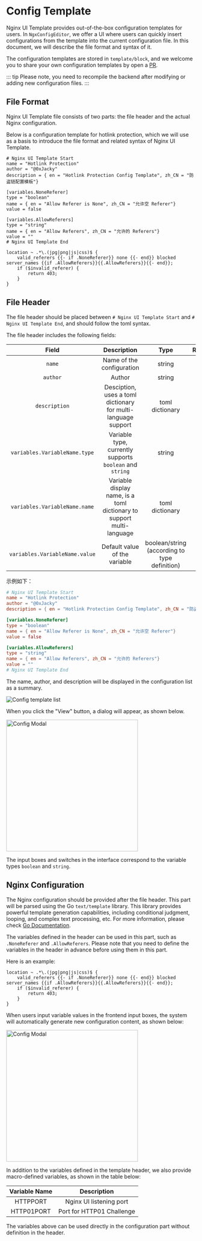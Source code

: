 # Config Template

Nginx UI Template provides out-of-the-box configuration templates for users. In `NgxConfigEditor`, we offer a UI where users can quickly insert configurations from the template into the current configuration file.
In this document, we will describe the file format and syntax of it.

The configuration templates are stored in `template/block`, and we welcome you to share your own configuration templates by open a [PR](https://github.com/0xJacky/nginx-ui/pulls).

::: tip
Please note, you need to recompile the backend after modifying or adding new configuration files.
:::

## File Format

Nginx UI Template file consists of two parts: the file header and the actual Nginx configuration.

Below is a configuration template for hotlink protection, which we will use as a basis to introduce the file format and related syntax of Nginx UI Template.

```nginx configuration
# Nginx UI Template Start
name = "Hotlink Protection"
author = "@0xJacky"
description = { en = "Hotlink Protection Config Template", zh_CN = "防盗链配置模板"}

[variables.NoneReferer]
type = "boolean"
name = { en = "Allow Referer is None", zh_CN = "允许空 Referer"}
value = false

[variables.AllowReferers]
type = "string"
name = { en = "Allow Referers", zh_CN = "允许的 Referers"}
value = ""
# Nginx UI Template End

location ~ .*\.(jpg|png|js|css)$ {
    valid_referers {{- if .NoneReferer}} none {{- end}} blocked server_names {{if .AllowReferers}}{{.AllowReferers}}{{- end}};
    if ($invalid_referer) {
        return 403;
    }
}
```

## File Header

The file header should be placed between `# Nginx UI Template Start` and `# Nginx UI Template End`, and should follow the toml syntax.

The file header includes the following fields:

|             Field              |                              Description                              |                     Type                      | Required |
|:------------------------------:|:---------------------------------------------------------------------:|:---------------------------------------------:|:--------:|
|             `name`             |                       Name of the configuration                       |                    string                     |   Yes    |
|            `author`            |                                Author                                 |                    string                     |   Yes    |
|         `description`          |     Desciption, uses a toml dictionary for multi-language support     |                toml dictionary                |   Yes    |
| `variables.VariableName.type`  |       Variable type, currently supports `boolean` and `string`        |                    string                     |    No    |
| `variables.VariableName.name`  | Variable display name, is a toml dictionary to support multi-language |                toml dictionary                |    No    |
| `variables.VariableName.value` |                     Default value of the variable                     | boolean/string (according to type definition) |    No    |

示例如下：

```toml
# Nginx UI Template Start
name = "Hotlink Protection"
author = "@0xJacky"
description = { en = "Hotlink Protection Config Template", zh_CN = "防盗链配置模板"}

[variables.NoneReferer]
type = "boolean"
name = { en = "Allow Referer is None", zh_CN = "允许空 Referer"}
value = false

[variables.AllowReferers]
type = "string"
name = { en = "Allow Referers", zh_CN = "允许的 Referers"}
value = ""
# Nginx UI Template End
```

The name, author, and description will be displayed in the configuration list as a summary.

![Config template list](/assets/nginx-ui-template/en/config-template-list.png)

When you click the "View" button, a dialog will appear, as shown below.

<img src="/assets/nginx-ui-template/en/config-ui.png" width="350px" title="Config Modal" />

The input boxes and switches in the interface correspond to the variable types `boolean` and `string`.

## Nginx Configuration
The Nginx configuration should be provided after the file header. This part will be parsed using the Go `text/template` library. This library provides powerful template generation capabilities, including conditional judgment, looping, and complex text processing, etc.
For more information, please check [Go Documentation](https://pkg.go.dev/text/template).

The variables defined in the header can be used in this part, such as `.NoneReferer` and `.AllowReferers`.
Please note that you need to define the variables in the header in advance before using them in this part.

Here is an example:

```nginx configuration
location ~ .*\.(jpg|png|js|css)$ {
    valid_referers {{- if .NoneReferer}} none {{- end}} blocked server_names {{if .AllowReferers}}{{.AllowReferers}}{{- end}};
    if ($invalid_referer) {
        return 403;
    }
}
```

When users input variable values in the frontend input boxes, the system will automatically generate new configuration content, as shown below:

<img src="/assets/nginx-ui-template/en/config-ui-after-input.png" width="350px" title="Config Modal" />

In addition to the variables defined in the template header, we also provide macro-defined variables, as shown in the table below:

| Variable Name |        Description        |
|:-------------:|:-------------------------:|
|   HTTPPORT    |  Nginx UI listening port  |
|  HTTP01PORT   | Port for HTTP01 Challenge |

The variables above can be used directly in the configuration part without definition in the header.
